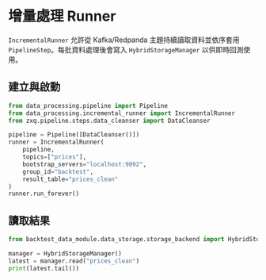 # 增量處理 Runner

`IncrementalRunner` 允許從 Kafka/Redpanda 主題持續讀取資料並依序套用 `PipelineStep`。每批資料處理後會寫入 `HybridStorageManager` 以供即時回測使用。

## 建立與啟動
```python
from data_processing.pipeline import Pipeline
from data_processing.incremental_runner import IncrementalRunner
from zxq.pipeline.steps.data_cleanser import DataCleanser

pipeline = Pipeline([DataCleanser()])
runner = IncrementalRunner(
    pipeline,
    topics=["prices"],
    bootstrap_servers="localhost:9092",
    group_id="backtest",
    result_table="prices_clean"
)
runner.run_forever()
```

## 讀取結果
```python
from backtest_data_module.data_storage.storage_backend import HybridStorageManager

manager = HybridStorageManager()
latest = manager.read("prices_clean")
print(latest.tail())
```
